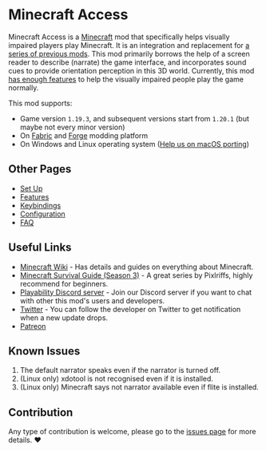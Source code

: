 # Minecraft Access

Minecraft Access is a [Minecraft](https://www.minecraft.net) mod that specifically helps visually impaired players play Minecraft.
It is an integration and replacement for [a series of previous mods](https://github.com/accessible-minecraft).
This mod primarily borrows the help of a screen reader to describe (narrate) the game interface, and incorporates sound cues to provide orientation perception in this 3D world.
Currently, this mod [has enough features](doc/FAQ.md#is-the-mod-enough-to-play-the-game-normally) to help the visually impaired people play the game normally.

This mod supports:

* Game version `1.19.3`, and subsequent versions start from `1.20.1` (but maybe not every minor version)
* On [Fabric](https://fabricmc.net/use/installer/) and [Forge](https://files.minecraftforge.net/net/minecraftforge/forge/) modding platform
* On Windows and Linux operating system ([Help us on macOS porting](https://github.com/khanshoaib3/minecraft-access/issues/22))

## Other Pages

* [Set Up](/doc/SET_UP.md)
* [Features](/doc/FEATURES.md)
* [Keybindings](/doc/KEYBINDINGS.md)
* [Configuration](/doc/CONFIG.md)
* [FAQ](/doc/FAQ.md)

## Useful Links

* [Minecraft Wiki](https://minecraft.wiki/w/Minecraft_Wiki) - Has details and guides on everything about Minecraft.
* [Minecraft Survival Guide (Season 3)](https://www.youtube.com/watch?v=VfpHTJsn9I4&list=PLgENJ0iY3XBjmydGuzYTtDwfxuR6lN8KC) - A great series by Pixlriffs, highly recommend for beginners.
* [Playability Discord server](https://discord.gg/yQjjsDqWQX) - Join our Discord server if you want to chat with other this mod's users and developers.
* [Twitter](https://twitter.com/shoaib_mk0) - You can follow the developer on Twitter to get notification when a new update drops.
* [Patreon](https://www.patreon.com/shoaibkhan)

## Known Issues

1. The default narrator speaks even if the narrator is turned off.
2. (Linux only) xdotool is not recognised even if it is installed.
3. (Linux only) Minecraft says not narrator available even if flite is installed.

## Contribution

Any type of contribution is welcome, please go to the [issues page](https://github.com/khanshoaib3/minecraft-access/issues) for more details. ❤